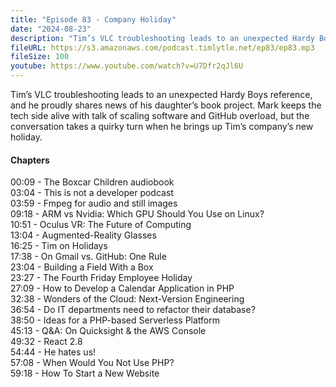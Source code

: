 ```yaml
---
title: "Episode 83 - Company Holiday"
date: "2024-08-23"
description: "Tim’s VLC troubleshooting leads to an unexpected Hardy Boys reference, and he proudly shares news of his daughter’s book project. Mark keeps the tech side alive with talk of scaling software and GitHub overload, but the conversation takes a quirky turn when he brings up Tim’s company’s new holiday."
fileURL: https://s3.amazonaws.com/podcast.timlytle.net/ep83/ep83.mp3
fileSize: 100
youtube: https://www.youtube.com/watch?v=U7Dfr2qJl6U
---
```


Tim’s VLC troubleshooting leads to an unexpected Hardy Boys reference, and he proudly shares news of his daughter’s book project. Mark keeps the tech side alive with talk of scaling software and GitHub overload, but the conversation takes a quirky turn when he brings up Tim’s company’s new holiday. 

#### Chapters

00:09 - The Boxcar Children audiobook    
03:04 - This is not a developer podcast    
03:59 - Fmpeg for audio and still images    
09:18 - ARM vs Nvidia: Which GPU Should You Use on Linux?    
10:51 - Oculus VR: The Future of Computing    
13:04 - Augmented-Reality Glasses    
16:25 - Tim on Holidays    
17:38 - On Gmail vs. GitHub: One Rule    
23:04 - Building a Field With a Box    
23:27 - The Fourth Friday Employee Holiday    
27:09 - How to Develop a Calendar Application in PHP    
32:38 - Wonders of the Cloud: Next-Version Engineering    
36:54 - Do IT departments need to refactor their database?    
38:50 - Ideas for a PHP-based Serverless Platform    
45:13 - Q&A: On Quicksight & the AWS Console    
49:32 - React 2.8    
54:44 - He hates us!    
57:08 - When Would You Not Use PHP?    
59:18 - How To Start a New Website    
